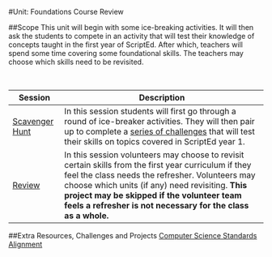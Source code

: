 #Unit: Foundations Course Review 


##Scope
This unit will begin with some ice-breaking activities. It will then ask the students to compete in an activity that will test their knowledge of concepts taught in the first year of ScriptEd. After which, teachers will spend some time covering some foundational skills. The teachers may choose which skills need to be revisited. 

<br>

| Session | Description |
|-------|-------|
|[Scavenger Hunt](project1) | In this session students will first go through a round of ice-breaker activities. They will then pair up to complete a [series of challenges](project1/clues.MD) that will test their skills on topics covered in ScriptEd year 1. | 
|[Review](project2)| In this session volunteers may choose to revisit certain skills from the first year curriculum if they feel the class needs the refresher. Volunteers may choose which units (if any) need revisiting. **This project may be skipped if the volunteer team feels a refresher is not necessary for the class as a whole.**|

##Extra Resources, Challenges and Projects
[Computer Science Standards Alignment](csStandards.md)





